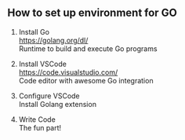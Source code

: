 ## How to set up environment for GO
1. Install Go  
https://golang.org/dl/  
Runtime to build and execute Go programs

2. Install VSCode  
https://code.visualstudio.com/  
Code editor with awesome Go integration

3. Configure VSCode  
Install Golang extension

4. Write Code  
The fun part!
